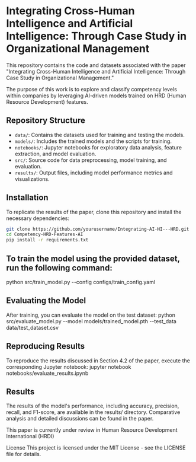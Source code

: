# Integrating Cross-Human Intelligence and Artificial Intelligence: Through Case Study in Organizational Management

This repository contains the code and datasets associated with the paper "Integrating Cross-Human Intelligence and Artificial Intelligence: Through Case Study in Organizational Management." 

The purpose of this work is to explore and classify competency levels within companies by leveraging AI-driven models trained on HRD (Human Resource Development) features.

## Repository Structure

- `data/`: Contains the datasets used for training and testing the models.
- `models/`: Includes the trained models and the scripts for training.
- `notebooks/`: Jupyter notebooks for exploratory data analysis, feature extraction, and model evaluation.
- `src/`: Source code for data preprocessing, model training, and evaluation.
- `results/`: Output files, including model performance metrics and visualizations.

## Installation

To replicate the results of the paper, clone this repository and install the necessary dependencies:

```bash
git clone https://github.com/yourusername/Integrating-AI-HI---HRD.git
cd Competency-HRD-Features-AI
pip install -r requirements.txt
```

## To train the model using the provided dataset, run the following command:
python src/train_model.py --config configs/train_config.yaml

## Evaluating the Model
After training, you can evaluate the model on the test dataset:
python src/evaluate_model.py --model models/trained_model.pth --test_data data/test_dataset.csv

## Reproducing Results
To reproduce the results discussed in Section 4.2 of the paper, execute the corresponding Jupyter notebook:
jupyter notebook notebooks/evaluate_results.ipynb

## Results
The results of the model's performance, including accuracy, precision, recall, and F1-score, are available in the results/ directory. Comparative analysis and detailed discussions can be found in the paper.

This paper is currently under review in Human Resource Development International (HRDI)

License
This project is licensed under the MIT License - see the LICENSE file for details.
